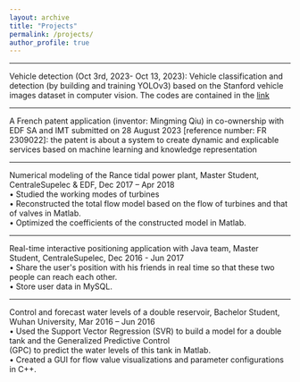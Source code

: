 ```yaml
---
layout: archive
title: "Projects"
permalink: /projects/
author_profile: true
---
```


<hr/>
Vehicle detection (Oct 3rd, 2023- Oct 13, 2023): Vehicle classification and detection (by building and training YOLOv3) based on the
Stanford vehicle images dataset in computer vision. The codes are contained in the <a href="https://drive.google.com/file/d/1K5yNVBm5_3kpiUA-wLLLnk42oyQslRGE/view?usp=share_link">link</a>
<hr/>
A French patent application (inventor: Mingming Qiu) in co-ownership with EDF SA and IMT submitted on 28 August
2023 [reference number: FR 2309022]: the patent is about a system to create dynamic and explicable services based on
machine learning and knowledge representation

<hr/>
Numerical modeling of the Rance tidal power plant, Master Student, CentraleSupelec & EDF, Dec 2017 – Apr 2018 <br>
• Studied the working modes of turbines <br>
• Reconstructed the total flow model based on the flow of turbines and that of valves in Matlab.<br>
• Optimized the coefficients of the constructed model in Matlab.
<hr/>

Real-time interactive positioning application with Java team, Master Student, CentraleSupelec, Dec 2016 - Jun 2017 <br>
• Share the user's position with his friends in real time so that these two people can reach each other. <br>
• Store user data in MySQL.
<hr/>

Control and forecast water levels of a double reservoir, Bachelor Student, Wuhan University, Mar 2016 – Jun 2016 <br>
• Used the Support Vector Regression (SVR) to build a model for a double tank and the Generalized Predictive Control <br>
(GPC) to predict the water levels of this tank in Matlab. <br>
• Created a GUI for flow value visualizations and parameter configurations in C++.
